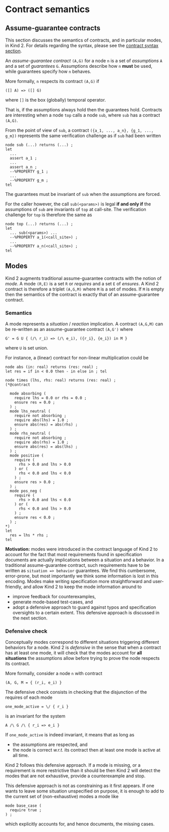 # Contract semantics




## Assume-guarantee contracts

This section discusses the semantics of contracts, and in particular modes, in
Kind 2. For details regarding the syntax, please see the
[contract syntax section](./../2_input/1_lustre.md#contracts).

An *assume-guarantee contract* `(A,G)` for a node `n` is a set of *assumptions*
`A` and a set of *guarantees* `G`. Assumptions describe how `n` **must** be
used, while guarantees specify how `n` behaves.

More formally, `n` respects its contract `(A,G)` if
```
([] A) => ([] G)
```
where `[]` is the box (globally) temporal operator.

That is, if the assumptions always hold then the guarantees hold. Contracts are
interesting when a node `top` calls a node `sub`, where `sub` has a contract
`(A,G)`.


From the point of view of `sub`, a contract
`({a_1, ..., a_n}, {g_1, ..., g_m})` represents the same verification
challenge as if `sub` had been written
```
node sub (...) returns (...) ;
let
  ...
  assert a_1 ;
  ...
  assert a_n ;
  --%PROPERTY g_1 ;
  ...
  --%PROPERTY g_m ;
tel
```
The guarantees must be invariant of `sub` when the assumptions are forced.


For the caller however, the call `sub(<params>)` is legal **if and only if**
the assumptions of `sub` are invariants of `top` at call-site. The verification
challenge for `top` is therefore the same as
```
node top (...) returns (...) ;
let
  ... sub(<params>) ...
  --%PROPERTY a_1(<call_site>) ;
  ...
  --%PROPERTY a_n(<call_site>) ;
tel
```


## Modes

Kind 2 augments traditional assume-guarantee contracts with the notion of
*mode*. A mode `(R,E)` is a set `R` or *requires* and a set `E` of *ensures*.
A Kind 2 contract is therefore a triplet `(A,G,M)` where `M` is a set of modes.
If `M` is empty then the semantics of the contract is exactly that of an
assume-guarantee contract.


### Semantics

A mode represents a *situation* / *reaction* implication. A contract `(A,G,M)`
can be re-written as an assume-guarantee contract `(A,G')` where
```
G' = G U { (/\ r_i) => (/\ e_i), ({r_i}, {e_i}) in M }
```
where `U` is set union.

For instance, a (linear) contract for non-linear multiplication could be
```
node abs (in: real) returns (res: real) ;
let res = if in < 0.0 then - in else in ; tel

node times (lhs, rhs: real) returns (res: real) ;
(*@contract

  mode absorbing (
    require lhs = 0.0 or rhs = 0.0 ;
    ensure res = 0.0 ;
  ) ;
  mode lhs_neutral (
    require not absorbing ;
    require abs(lhs) = 1.0 ;
    ensure abs(res) = abs(rhs) ;
  ) ;
  mode rhs_neutral (
    require not absorbing ;
    require abs(rhs) = 1.0 ;
    ensure abs(res) = abs(lhs) ;
  ) ;
  mode positive (
    require (
      rhs > 0.0 and lhs > 0.0
    ) or (
      rhs < 0.0 and lhs < 0.0
    ) ;
    ensure res > 0.0 ;
  ) ;
  mode pos_neg (
    require (
      rhs > 0.0 and lhs < 0.0
    ) or (
      rhs < 0.0 and lhs > 0.0
    ) ;
    ensure res < 0.0 ;
  ) ;
*)
let
  res = lhs * rhs ;
tel
```

**Motivation:** modes were introduced in the contract language of Kind 2 to
account for the fact that most requirements found in specification documents
are actually implications between a situation and a behavior.
In a traditional assume-guarantee contract, such requirements have to be
written as `situation => behavior` guarantees. We find this cumbersome,
error-prone, but most importantly we think some information is lost in this
encoding.
Modes make writing specification more straightforward and user-friendly, and
allow Kind 2 to keep the mode information around to
* improve feedback for counterexamples,
* generate mode-based test-cases, and
* adopt a defensive approach to guard against typos and specification
  oversights to a certain extent.
This defensive approach is discussed in the next section.


### Defensive check

Conceptually modes correspond to different situations triggering different
behaviors for a node. Kind 2 is *defensive* in the sense that when a contract
has at least one mode, it will check that the modes account for **all
situations** the assumptions allow before trying to prove the node respects
its contract.

More formally, consider a node `n` with contract
```
(A, G, M = { (r_i, e_i) }
```
The defensive check consists in checking that the disjunction of the requires
of each mode
```
one_mode_active = \/ { r_i }
```
is an invariant for the system
```
A /\ G /\ { r_i => e_i }
```
If `one_mode_active` is indeed invariant, it means that as long as
* the assumptions are respected, and
* the node is correct *w.r.t.* its contract
then at least one mode is active at all time.


Kind 2 follows this defensive approach.
If a mode is missing, or a requirement is more restrictive than it should be
then Kind 2 will detect the modes that are not exhaustive, provide a counterexample
and stop.

This defensive approach is not as constraining as it first appears.
If one wants to leave some situation unspecified on purpose,
it is enough to add to the current set of (non-exhaustive) modes a mode like
```
mode base_case (
  require true ;
) ;
```
which explicitly accounts for, and hence documents, the missing cases.
